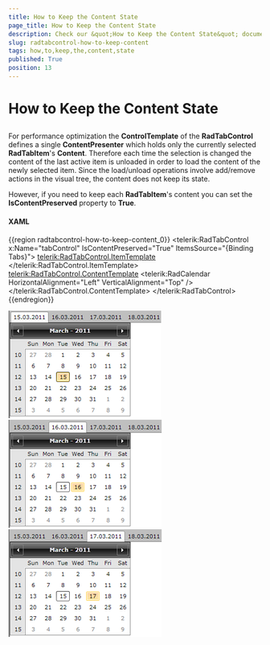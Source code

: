 ```yaml
---
title: How to Keep the Content State
page_title: How to Keep the Content State
description: Check our &quot;How to Keep the Content State&quot; documentation article for the RadTabControl {{ site.framework_name }} control.
slug: radtabcontrol-how-to-keep-content
tags: how,to,keep,the,content,state
published: True
position: 13
---
```


# How to Keep the Content State



## 

For performance optimization the __ControlTemplate__ of the __RadTabControl__ defines a single __ContentPresenter__ which holds only the currently selected __RadTabItem__'s __Content__. Therefore each time the selection is changed the content of the last active item is unloaded in order to load the content of the newly selected item. Since the load/unload operations involve add/remove actions in the visual tree, the content does not keep its state.
        

However, if you need to keep each __RadTabItem__'s content you can set the __IsContentPreserved__ property to __True__.

#### __XAML__

{{region radtabcontrol-how-to-keep-content_0}}
    <telerik:RadTabControl x:Name="tabControl" 
                           IsContentPreserved="True"
                           ItemsSource="{Binding Tabs}">
        <telerik:RadTabControl.ItemTemplate>
            <DataTemplate>
                <TextBlock Text="{Binding Header}" />
            </DataTemplate>
        </telerik:RadTabControl.ItemTemplate>
        <telerik:RadTabControl.ContentTemplate>
            <DataTemplate>
                <telerik:RadCalendar HorizontalAlignment="Left" VerticalAlignment="Top" />
            </DataTemplate>
        </telerik:RadTabControl.ContentTemplate>
    </telerik:RadTabControl>
	{{endregion}}

![WPF RadTabControl Keep Content Preserved Tab 1](images/RadTabControl_HowTo_TabContentPreserve_15.png)
![WPF RadTabControl Keep Content Preserved Tab 2](images/RadTabControl_HowTo_TabContentPreserve_16.png)
![WPF RadTabControl Keep Content Preserved Tab 3](images/RadTabControl_HowTo_TabContentPreserve_17.png)
